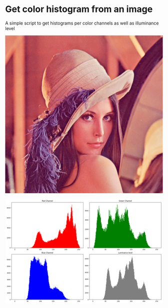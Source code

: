 # Get color histogram from an image #
A simple script to get histograms per color channels as well as illuminance level


![Lenna](/Lenna.png?raw=true)

![Lenna_histogram](/Lenna_histogram.png?raw=true)
